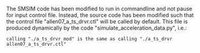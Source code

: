 The SMSIM code has been modified to run in commandline and not pause for input control file.  Instead, the source code has been modified such that the control file "allen07_a_ts_drvr.ctl" will be called by default.  This file is produced dynamically by the code "simulate_acceleration_data.py", i.e.:

	calling "./a_ts_drvr_mod" is the same as calling "./a_ts_drvr allen07_a_ts_drvr.ctl"